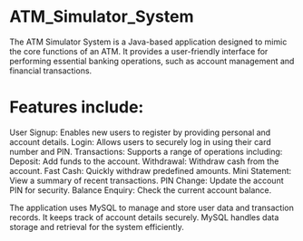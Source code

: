 # ATM_Simulator_System

The ATM Simulator System is a Java-based application designed to mimic the core functions of an ATM. It provides a user-friendly interface for performing essential banking operations, such as account management and financial transactions.

# Features include:

User Signup: Enables new users to register by providing personal and account details.
Login: Allows users to securely log in using their card number and PIN.
Transactions: Supports a range of operations including:
Deposit: Add funds to the account.
Withdrawal: Withdraw cash from the account.
Fast Cash: Quickly withdraw predefined amounts.
Mini Statement: View a summary of recent transactions.
PIN Change: Update the account PIN for security.
Balance Enquiry: Check the current account balance.

The application uses MySQL to manage and store user data and transaction records. It keeps track of account details securely. MySQL handles data storage and retrieval for the system efficiently.
